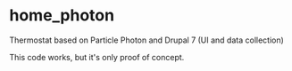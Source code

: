 # home_photon
Thermostat based on Particle Photon and Drupal 7 (UI and data collection)

This code works, but it's only proof of concept.
